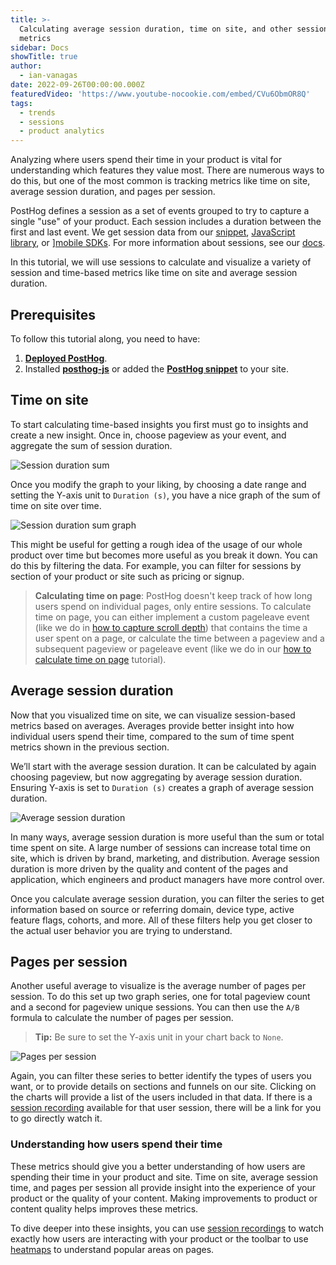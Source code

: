 ```yaml
---
title: >-
  Calculating average session duration, time on site, and other session-based
  metrics
sidebar: Docs
showTitle: true
author:
  - ian-vanagas
date: 2022-09-26T00:00:00.000Z
featuredVideo: 'https://www.youtube-nocookie.com/embed/CVu6ObmOR8Q'
tags:
  - trends
  - sessions
  - product analytics
---
```


Analyzing where users spend their time in your product is vital for understanding which features they value most. There are numerous ways to do this, but one of the most common is tracking metrics like time on site, average session duration, and pages per session. 

PostHog defines a session as a set of events grouped to try to capture a single "use" of your product. Each session includes a duration between the first and last event. We get session data from our [snippet](/docs/getting-started/install?tab=snippet), [JavaScript library](/docs/libraries/js), or ][mobile SDKs](/docs/libraries/ios). For more information about sessions, see our [docs](/docs/data/sessions). 

In this tutorial, we will use sessions to calculate and visualize a variety of session and time-based metrics like time on site and average session duration.

## Prerequisites

To follow this tutorial along, you need to have:

1. **[Deployed PostHog](/docs/getting-started/cloud)**.
2. Installed **[posthog-js](/docs/integrate/client/js)** or added the **[PostHog snippet](/docs/integrate/client/js)** to your site.

## Time on site

To start calculating time-based insights you first must go to insights and create a new insight. Once in, choose pageview as your event, and aggregate the sum of session duration.

![Session duration sum](https://res.cloudinary.com/dmukukwp6/image/upload/v1710055416/posthog.com/contents/images/tutorials/session-metrics/session-duration-sum.png)

Once you modify the graph to your liking, by choosing a date range and setting the Y-axis unit to `Duration (s)`, you have a nice graph of the sum of time on site over time.

![Session duration sum graph](https://res.cloudinary.com/dmukukwp6/image/upload/v1710055416/posthog.com/contents/images/tutorials/session-metrics/session-duration-sum-graph.png)

This might be useful for getting a rough idea of the usage of our whole product over time but becomes more useful as you break it down. You can do this by filtering the data. For example, you can filter for sessions by section of your product or site such as pricing or signup.

> **Calculating time on page**: PostHog doesn't keep track of how long users spend on individual pages, only entire sessions. To calculate time on page, you can either implement a custom pageleave event (like we do in [how to capture scroll depth](/tutorials/scroll-depth)) that contains the time a user spent on a page, or calculate the time between a pageview and a subsequent pageview or pageleave event (like we do in our [how to calculate time on page](/tutorials/time-on-page) tutorial).

## Average session duration

Now that you visualized time on site, we can visualize session-based metrics based on averages. Averages provide better insight into how individual users spend their time, compared to the sum of time spent metrics shown in the previous section.

We’ll start with the average session duration. It can be calculated by again choosing pageview, but now aggregating by average session duration. Ensuring Y-axis is set to `Duration (s)` creates a graph of average session duration. 

![Average session duration](https://res.cloudinary.com/dmukukwp6/image/upload/v1710055416/posthog.com/contents/images/tutorials/session-metrics/average-session-duration.png)

In many ways, average session duration is more useful than the sum or total time spent on site. A large number of sessions can increase total time on site, which is driven by brand, marketing, and distribution. Average session duration is more driven by the quality and content of the pages and application, which engineers and product managers have more control over. 

Once you calculate average session duration, you can filter the series to get information based on source or referring domain, device type, active feature flags, cohorts, and more. All of these filters help you get closer to the actual user behavior you are trying to understand.

## Pages per session

Another useful average to visualize is the average number of pages per session. To do this set up two graph series, one for total pageview count and a second for pageview unique sessions. You can then use the `A/B` formula to calculate the number of pages per session. 

> **Tip:** Be sure to set the Y-axis unit in your chart back to `None`.

![Pages per session](https://res.cloudinary.com/dmukukwp6/image/upload/v1710055416/posthog.com/contents/images/tutorials/session-metrics/pages-per-session.png)

Again, you can filter these series to better identify the types of users you want, or to provide details on sections and funnels on our site. Clicking on the charts will provide a list of the users included in that data. If there is a [session recording](/manual/recordings) available for that user session, there will be a link for you to go directly watch it.

### Understanding how users spend their time

These metrics should give you a better understanding of how users are spending their time in your product and site. Time on site, average session time, and pages per session all provide insight into the experience of your product or the quality of your content. Making improvements to product or content quality helps improves these metrics.

To dive deeper into these insights, you can use [session recordings](/product/session-recording) to watch exactly how users are interacting with your product or the toolbar to use [heatmaps](/product/heatmaps) to understand popular areas on pages.
